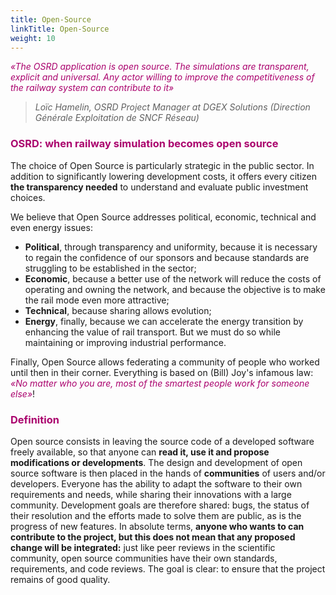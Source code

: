 ```yaml
---
title: Open-Source
linkTitle: Open-Source
weight: 10
---
```


_<font color=#aa026d>«The OSRD application is open source. The simulations are transparent, explicit and universal. Any actor willing to improve the competitiveness of the railway system can contribute to it»</font>_

> _Loïc Hamelin, OSRD Project Manager at DGEX Solutions (Direction Générale Exploitation de SNCF Réseau)_

<font color=#aa026d>

### OSRD: when railway simulation becomes open source

</font>

The choice of Open Source is particularly strategic in the public sector. In addition to significantly lowering development costs, it offers every citizen **the transparency needed** to understand and evaluate public investment choices.

We believe that Open Source addresses political, economic, technical and even energy issues:

- **Political**, through transparency and uniformity, because it is necessary to regain the confidence of our sponsors and because standards are struggling to be established in the sector;
- **Economic**, because a better use of the network will reduce the costs of operating and owning the network, and because the objective is to make the rail mode even more attractive;
- **Technical**, because sharing allows evolution;
- **Energy**, finally, because we can accelerate the energy transition by enhancing the value of rail transport. But we must do so while maintaining or improving industrial performance.

Finally, Open Source allows federating a community of people who worked until then in their corner. Everything is based on (Bill) Joy's infamous law: _<font color=#aa026d>«No matter who you are, most of the smartest people work for someone else»</font>_!

<font color=#aa026d>

### Definition

</font>

Open source consists in leaving the source code of a developed software freely available, so that anyone can **read it, use it and propose modifications or developments**. The design and development of open source software is then placed in the hands of **communities** of users and/or developers.
Everyone has the ability to adapt the software to their own requirements and needs, while sharing their innovations with a large community. Development goals are therefore shared: bugs, the status of their resolution and the efforts made to solve them are public, as is the progress of new features.
In absolute terms, **anyone who wants to can contribute to the project, but this does not mean that any proposed change will be integrated:** just like peer reviews in the scientific community, open source communities have their own standards, requirements, and code reviews. The goal is clear: to ensure that the project remains of good quality.
